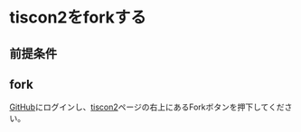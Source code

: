 # tiscon2をforkする

## 前提条件



## fork

[GitHub](https://github.com/)にログインし、[tiscon2](https://github.com/tiscon/tiscon2)ページの右上にあるForkボタンを押下してください。